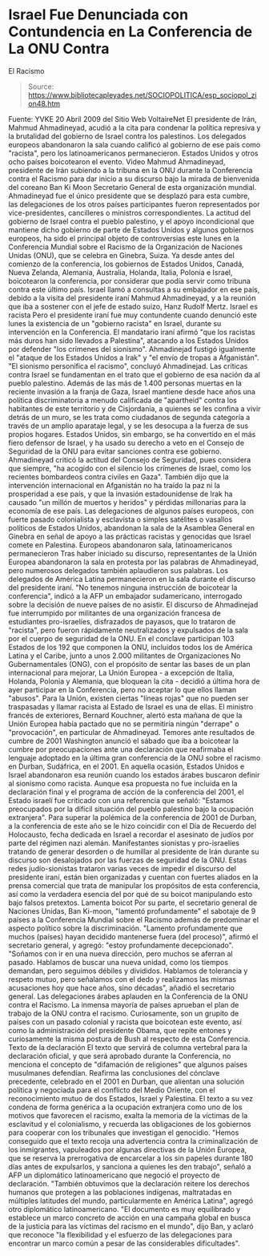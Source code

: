 # Israel Fue Denunciada con Contundencia en La Conferencia de La ONU Contra 
El Racismo

> Source: https://www.bibliotecapleyades.net/SOCIOPOLITICA/esp_sociopol_zion48.htm

Fuente: YVKE
20 Abril 2009
del Sitio Web
VoltaireNet
El presidente de Irán, Mahmud Ahmadineyad, acudió a la cita para condenar la
política represiva y la brutalidad del gobierno de Israel contra los
palestinos. Los delegados europeos abandonaron la sala cuando calificó al
gobierno de ese país como "racista", pero los latinoamericanos permanecieron.
Estados Unidos y otros ocho países boicotearon el evento.
Video
Mahmud Ahmadineyad, presidente de Irán subiendo a la tribuna en la ONU
durante la Conferencia contra el Racismo para dar inicio a su discurso bajo
la mirada de bienvenida del coreano Ban Ki Moon Secretario General de esta
organización mundial.
Ahmadineyad fue el único presidente que se desplazó
para esta cumbre, las delegaciones de los otros países participantes fueron
representados por vice-presidentes, cancilleres o ministros correspondientes.
La actitud del gobierno de Israel contra el pueblo palestino, y el apoyo
incondicional que mantiene dicho gobierno de parte de Estados Unidos y
algunos gobiernos europeos, ha sido el principal objeto de controversias
este lunes en la Conferencia Mundial sobre el Racismo de la
Organización de
Naciones Unidas (ONU), que se celebra en Ginebra, Suiza.
Ya desde antes del comienzo de la conferencia, los gobiernos de Estados
Unidos, Canadá, Nueva Zelanda, Alemania, Australia, Holanda, Italia,
Polonia e Israel, boicotearon la conferencia, por considerar que podía
servir como tribuna contra este último país. Israel llamó a consultas a su
embajador en ese país, debido a la visita del presidente iraní Mahmud
Ahmadineyad, y a la reunión que iba a sostener con el jefe de estado suizo,
Hanz Rudolf Mertz.
Israel es racista
Pero el presidente iraní fue muy contundente cuando denunció este lunes la
existencia de un "gobierno racista" en Israel, durante su intervención en la
Conferencia. El mandatario iraní afirmó "que los racistas más duros han sido
llevados a Palestina", atacando a los Estados Unidos por defender "los
crímenes del sionismo".
Ahmadinejad fustigó igualmente el "ataque de los
Estados Unidos a Irak" y "el envío de tropas a Afganistán".
"El sionismo
personifica el racismo", concluyó Ahmadinejad.
Las críticas contra Israel se fundamentan en el trato que el gobierno de esa
nación da al pueblo palestino.
Además de las más de 1.400 personas muertas
en la reciente invasión a la franja de Gaza, Israel mantiene desde hace años
una política discriminatoria a menudo calificada de "apartheid" contra los
habitantes de este territorio y de Cisjordania, a quienes se les confina a
vivir detrás de un muro, se les trata como ciudadanos de segunda categoría a
través de un amplio aparataje legal, y se les desocupa a la fuerza de sus
propios hogares.
Estados Unidos, sin embargo, se ha convertido en el más fiero defensor de
Israel, y ha usado su derecho a veto en el Consejo de Seguridad de la ONU
para evitar sanciones contra ese gobierno.
Ahmadineyad criticó la actitud
del Consejo de Seguridad, pues considera que siempre,
"ha acogido con el
silencio los crímenes de Israel, como los recientes bombardeos contra
civiles en Gaza".
También dijo que la intervención internacional en
Afganistán no ha traído la paz ni la prosperidad a ese país, y que la
invasión estadounidense de Irak ha causado "un millón de muertos y heridos"
y pérdidas millonarias para la economía de ese país.
Las delegaciones de algunos países europeos, con fuerte pasado colonialista y esclavista o simples satélites o vasallos políticos de Estados Unidos,
abandonan la sala de la Asamblea General en Ginebra en señal de apoyo a las
prácticas racistas y genocidas que Israel comete en Palestina.
Europeos abandonaron sala, latinoamericanos permanecieron
Tras haber iniciado su discurso, representantes de la Unión Europea
abandonaron la sala en protesta por las palabras de Ahmadineyad, pero
numerosos delegados también aplaudieron sus palabras.
Los delegados de
América Latina permanecieron en la sala durante el discurso del presidente
iraní.
"No tenemos ninguna instrucción de boicotear la conferencia", indicó
a la AFP un embajador sudamericano, interrogado sobre la decisión de nueve
países de no asistir.
El discurso de Ahmadinejad fue interrumpido por militantes de una
organización francesa de estudiantes pro-israelíes, disfrazados de payasos,
que lo trataron de "racista", pero fueron rápidamente neutralizados y
expulsados de la sala por el cuerpo de seguridad de la ONU.
En el conclave participan 103 Estados de los 192 que componen la ONU,
incluidos todos los de América Latina y el Caribe, junto a unos 2.000
militantes de Organizaciones No Gubernamentales (ONG), con el propósito de
sentar las bases de un plan internacional para mejorar,
La Unión Europea - a excepción de Italia, Holanda, Polonia y Alemania, que
bloquean la cita - decidió a última hora de ayer participar en la Conferencia,
pero no aceptar lo que ellos llaman "abusos".
Para la Unión, existen ciertas
"líneas rojas" que no pueden ser traspasadas y llamar racista al Estado de
Israel es una de ellas.
El ministro francés de exteriores, Bernard Kouchner,
alertó esta mañana de que la Unión Europea había pactado que no se
permitiría ningún "derrape" o "provocación", en particular de Ahmadineyad.
Temores ante resultados de cumbre de 2001
Washington anunció el sábado que iba a boicotear la cumbre por
preocupaciones ante una declaración que reafirmaba el lenguaje adoptado en
la última gran conferencia de la ONU sobre el racismo en Durban, Sudáfrica,
en el 2001. En aquella ocasión, Estados Unidos e Israel abandonaron esa
reunión cuando los estados árabes buscaron definir al sionismo como racista.
Aunque esa propuesta no fue incluida en la declaración final y el programa
de acción de la conferencia del 2001, el Estado israelí fue criticado con
una referencia que señaló:
"Estamos preocupados por la difícil situación del
pueblo palestino bajo la ocupación extranjera".
Para superar la polémica de la conferencia de 2001 de Durban, a la
conferencia de este año se le hizo coincidir con el Día de Recuerdo del
Holocausto, fecha dedicada en Israel a recordar el
asesinato de judíos por
parte del régimen nazi alemán.
Manifestantes sionistas y pro-israelíes tratando de generar desorden o de
humillar al presidente de Irán durante su discurso son desalojados por las
fuerzas de seguridad de la ONU.
Estas redes judío-sionistas trataron varias
veces de impedir el discurso del presidente iraní, están bien organizadas y
cuentan con fuertes aliados en la prensa comercial que trata de manipular
los propósitos de esta conferencia, así como la verdadera esencia del por
qué de su boicot manipulando esto bajo falsos pretextos.
Lamenta boicot
Por su parte, el secretario general de Naciones Unidas, Ban Ki-moon, "lamentó
profundamente" el sabotaje de 9 países a la Conferencia Mundial sobre el
Racismo además de predominar el aspecto político sobre la discriminación.
"Lamento
profundamente que muchos (países) hayan decidido mantenerse fuera (del
proceso)", afirmó el secretario general, y agregó: "estoy profundamente
decepcionado".
"Soñamos con ir en una nueva dirección, pero muchos se aferran al pasado.
Hablamos de buscar una nueva unidad, como los tiempos demandan, pero
seguimos débiles y divididos. Hablamos de tolerancia y respeto mutuo, pero
señalamos con el dedo y realizamos las mismas acusaciones hoy que hace años,
sino décadas", añadió el secretario general.
Las delegaciones árabes aplauden en la Conferencia de la ONU contra el
Racismo. La inmensa mayoría de países aprueban el plan de trabajo de la ONU
contra el racismo.
Curiosamente, son un grupito de países con un pasado
colonial y racista que boicotean este evento, así como la administración del
presidente
Obama, que repite entones y curiosamente la misma postura de
Bush
al respecto de esta Conferencia.
Texto de la declaración
El texto que servirá de columna vertebral para la declaración oficial, y que
será aprobado durante la Conferencia, no menciona el concepto de "difamación
de religiones" que algunos países musulmanes defendían.
Reafirma las
conclusiones del cónclave precedente, celebrado en el 2001 en Durban, que
alientan una solución política y negociada para el conflicto del Medio
Oriente, con el reconocimiento mutuo de dos Estados, Israel y Palestina.
El texto a su vez condena de forma genérica a la ocupación extranjera como
uno de los motivos que favorecen el racismo, exalta la memoria de la
víctimas de la esclavitud y el colonialismo, y recuerda las obligaciones de
los gobiernos para cooperar con los tribunales que investigan el genocidio.
"Hemos conseguido que el texto recoja una advertencia contra la
criminalización de los inmigrantes, vapuleados por algunas directivas de la
Unión Europea, que se reserva la prerrogativa de encarcelar a los sin
papeles durante 180 días antes de expulsarlos, y sanciona a quienes les den
trabajo", señaló a AFP un diplomático latinoamericano que negoció el
proyecto de declaración.
"También obtuvimos que la declaración reitere los derechos humanos que
protegen a las poblaciones indígenas, maltratadas en múltiples latitudes del
mundo, particularmente en América Latina", agregó otro diplomático
latinoamericano.
"El documento es muy equilibrado y establece un marco concreto de acción en
una campaña global en busca de la justicia para las víctimas del racismo en
el mundo", dijo Ban, y aclaró que reconoce "la flexibilidad y el esfuerzo de
las delegaciones para encontrar un marco común a pesar de las considerables
dificultades".
